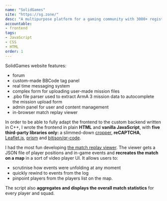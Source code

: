 ```yaml
---
name: "SolidGames"
site: "https://sg.zone/"
desc: "A multipurpose platform for a gaming community with 3000+ registered members."
accountable: 
- frontend
tags:
- JavaScript
- CSS
- HTML
order: 1
---
```

SolidGames website features:
- forum
- custom-made BBCode tag panel
- real time messaging system
- complex form for uploading user-made mission files
- .pbo file parser used to extract ArmA 3 mission data to autocomplete the mission upload form
- admin panel for user and content management
- in-browser match replay viewer

In order to be able to fully adapt the frontend to the custom backend written in C++, I wrote the frontend in plain **HTML** and **vanilla JavaScript**, with **five third-party libraries only:** a slimmed-down [cropper](https://fengyuanchen.github.io/cropperjs/), **reCAPTCHA**, [Leaflet.js](https://leafletjs.com/), [prism](https://prismjs.com/) and [bitjson/qr-code](https://github.com/bitjson/qr-code).

I had the most fun developing [the match replay viewer](https://sg.zone/replays/1705087203). The viewer gets a JSON file of player positions and in-game events and **recreates the match on a map** in a sort of video player UI. It allows users to:
- scrutinise how events were unfolding at any moment
- quickly rewind to events from the log
- pinpoint players from the players list on the map. 

The script also **aggregates and displays the overall match statistics** for every player and squad.